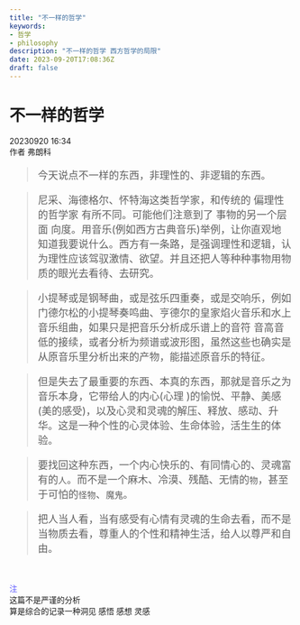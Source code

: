 ```yaml
---
title: "不一样的哲学"
keywords:
- 哲学
- philosophy
description: "不一样的哲学 西方哲学的局限"
date: 2023-09-20T17:08:36Z
draft: false
---
```


# 不一样的哲学
<!--more-->
20230920 16:34  <br>
作者 弗朗科

<font size=4>

> 今天说点不一样的东西，非理性的、非逻辑的东西。 <br>

> 尼采、海德格尔、怀特海这类哲学家，和传统的 偏理性的哲学家 有所不同。可能他们注意到了 事物的另一个层面 向度。用音乐(例如西方古典音乐)举例，让你直观地 知道我要说什么。西方有一条路，是强调理性和逻辑，认为理性应该驾驭激情、欲望。并且还把人等种种事物用物质的眼光去看待、去研究。 <br>

> 小提琴或是钢琴曲，或是弦乐四重奏，或是交响乐，例如门德尔松的小提琴奏鸣曲、亨德尔的皇家焰火音乐和水上音乐组曲，如果只是把音乐分析成乐谱上的音符 音高音低的接续，或者分析为频谱或波形图，虽然这些也确实是从原音乐里分析出来的产物，能描述原音乐的特征。 <br>

> 但是失去了最重要的东西、本真的东西，那就是音乐之为音乐本身，它带给人的内心(心理 )的愉悦、平静、美感(美的感受)，以及心灵和灵魂的解压、释放、感动、升华。这是一种个性的心灵体验、生命体验，活生生的体验。 <br>

> 要找回这种东西，一个内心快乐的、有同情心的、灵魂富有的`人`。而不是一个麻木、冷漠、残酷、无情的`物`，甚至于可怕的`怪物`、`魔鬼`。 <br>

> 把人当人看，当有感受有心情有灵魂的生命去看，而不是当物质去看，尊重人的个性和精神生活，给人以尊严和自由。 <br>

</font>

&nbsp; 

<font color=#605DFF>注</font>  <br>
这篇不是严谨的分析 <br>
算是综合的记录一种洞见 感悟 感想 灵感 <br>


